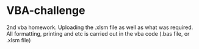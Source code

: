# VBA-challenge

2nd vba homework. Uploading the .xlsm file as well as what was required. All formatting, printing and etc is carried out in the vba code (.bas file, or .xlsm file)

